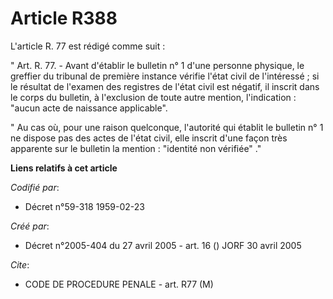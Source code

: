 # Article R388

L'article R. 77 est rédigé comme suit :

" Art. R. 77. - Avant d'établir le bulletin n° 1 d'une personne physique, le greffier du tribunal de première instance
vérifie l'état civil de l'intéressé ; si le résultat de l'examen des registres de l'état civil est négatif, il inscrit dans
le corps du bulletin, à l'exclusion de toute autre mention, l'indication : "aucun acte de naissance applicable".

" Au cas où, pour une raison quelconque, l'autorité qui établit le bulletin n° 1 ne dispose pas des actes de l'état civil,
elle inscrit d'une façon très apparente sur le bulletin la mention : "identité non vérifiée" ."

**Liens relatifs à cet article**

_Codifié par_:

  - Décret n°59-318 1959-02-23

_Créé par_:

  - Décret n°2005-404 du 27 avril 2005 - art. 16 () JORF 30 avril 2005

_Cite_:

  - CODE DE PROCEDURE PENALE - art. R77 (M)
